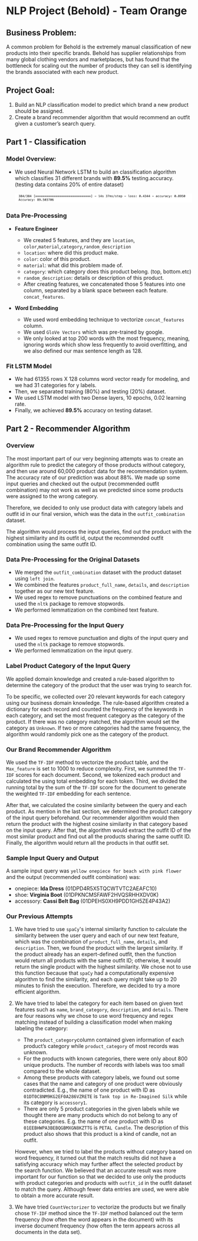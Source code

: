 # NLP Project (Behold) - Team Orange

## **Business Problem:** 
A common problem for Behold is the extremely manual classification of new products into their specific brands. Behold has supplier relationships from many global clothing vendors and marketplaces, but has found that the bottleneck for scaling out the number of products they can sell is identifying the brands associated with each new product.

## **Project Goal:**
1. Build an NLP classification model to predict which brand a new product should be assigned.
2. Create a brand recommender algorithm that would recommend an outfit given a customer’s search query.

## **Part 1 - Classification**
### Model Overview: <br>
- We used Neural Network LSTM to build an classification algorithm which classifies 31 different brands with **89.5%** testing.accuracy. (testing data contains 20% of entire dataset) <br><br>
![classification_results](images/classification_result.png) <br>

### Data Pre-Processing
- **Feature Engineer**
    - We created 5 features, and they are `location`, `color`,`material`,`category`,`random_description`
    - `location`: where did this product make.
    - `color`: color of this product.
    - `material`: what did this problem made of.
    - `category`: which category does this product belong. (top, bottom.etc)
    - `random_description`: details or description of this product. 
    - After creating features, we concatenated those 5 features into one column, separated by a blank space between each feature. `concat_features`.

- **Word Embedding**
    - We used word embedding technique to vectorize `concat_features` column. 
    - We used `GloVe Vectors` which was pre-trained by google. 
    - We only looked at top 200 words with the most frequency, meaning, ignoring words which show less frequently to avoid overfitting, and we also defined our max sentence length as 128. 

### Fit LSTM Model
- We had 61355 rows X 128 columns word vector ready for modeling, and we had 31 categories for y labels.
- Then, we separated training (80%) and testing (20%) dataset.
- We used LSTM model with two Dense layers, 10 epochs, 0.02 learning rate.
- Finally, we achieved **89.5%** accuracy on testing dataset.

## **Part 2 - Recommender Algorithm**

### Overview
The most important part of our very beginning attempts was to create an algorithm rule to predict the category of those products without category, and then use around 60,000 product data for the recommendation system. The accuracy rate of our prediction was about 88%. We made up some input queries and checked out the output (recommended outfit combination) may not work as well as we predicted since some products were assigned to the wrong category.

Therefore, we decided to only use product data with category labels and outfit id in our final version, which was the data in the `outfit_combination` dataset. 

The algorithm would process the input queries, find out the product with the highest similarity and its outfit id, output the recommended outfit combination using the same outfit ID.

### Data Pre-Processing for the Original Datasets
- We merged the `outfit_combination` dataset with the product dataset using `left join`. 
- We combined the features `product_full_name`, `details`, and `description` together as our new text feature. 
- We used regex to remove punctuations on the combined feature and used the `nltk` package to remove stopwords. 
- We performed lemmatization on the combined text feature.

### Data Pre-Processing for the Input Query
- We used regex to remove punctuation and digits of the input query and used the `nltk` package to remove stopwords. 
- We performed lemmatization on the input query.

### Label Product Category of the Input Query
We applied domain knowledge and created a rule-based algorithm to determine the category of the product that the user was trying to search for. 

To be specific, we collected over 20 relevant keywords for each category using our business domain knowledge. The rule-based algorithm created a dictionary for each record and counted the frequency of the keywords in each category, and set the most frequent category as the category of the product. If there was no category matched, the algorithm would set the category as `Unknown`. If two or more categories had the same frequency, the algorithm would randomly pick one as the category of the product. 

### Our Brand Recommender Algorithm
We used the `TF-IDF` method to vectorize the product table, and the `Max_feature` is set to 1000 to reduce complexity. First, we summed the `TF-IDF` scores for each document. Second, we tokenized each product and calculated the using total embedding for each token. Third, we divided the running total by the sum of the `TF-IDF` score for the document to generate the weighted `TF-IDF` embedding for each sentence. 

After that, we calculated the cosine similarity between the query and each product. As mention in the last section, we determined the product category of the input query beforehand. Our recommender algorithm would then return the product with the highest cosine similarity in that category based on the input query. After that, the algorithm would extract the outfit ID of the most similar product and find out all the products sharing the same outfit ID. Finally, the algorithm would return all the products in that outfit set.

### Sample Input Query and Output

A sample input query was `yellow onepiece for beach with pink flower` and the output (recommended outfit combination) was:
- onepiece: **Ida Dress** (01DPD4R5X5TQCWTVTC2AEAFC10)
- shoe: **Virginia Boot** (01DPKNCMSFAWF2HVQSRHHXDV0K)
- accessory: **Cassi Belt Bag** (01DPEHS0XH9PDD1GH5ZE4P43A2)
 
### Our Previous Attempts
1. We have tried to use `spaCy`'s internal similarity function to calculate the similarity between the user query and each of our new text feature, which was the combination of `product_full_name`, `details`, and `description`. Then, we found the product with the largest similarity. If the product already has an expert-defined outfit, then the function would return all products with the same outfit ID; otherwise, it would return the single product with the highest similarity. We chose not to use this function because that `spaCy` had a computationally expensive algorithm to find the similarity, and each query might take up to 20 minutes to finish the execution. Therefore, we decided to try a more efficient algorithm.

2. We have tried to label the category for each item based on given text features such as `name`, `brand_category`, `description`, and `details`. There are four reasons why we chose to use word frequency and regex matching instead of building a classification model when making labeling the category:
    - The `product_category`column contained given information of each product’s category while `product_category` of most records was unknown.
    - For the products with known categories, there were only about 800 unique products. The number of records with labels was too small compared to the whole dataset. 
    - Among these products with category labels, we found out some cases that the name and category of one product were obviously contradicted. E.g., the name of one product with ID as `01DT0C8NM9KG2EF0A286VZRETE` is `Tank top in Re-Imagined Silk` while its category is `accessory1`.
    - There are only 5 product categories in the given labels while we thought there are many products which do not belong to any of these categories. E.g. the name of one product with ID as `01EEBHWPA3BEBQGBMXGN8KZTTG` is `PETAL Candle`. The description of this product also shows that this product is a kind of candle, not an outfit.

    However, when we tried to label the products without category based on word frequency, it turned out that the match results did not have a satisfying accuracy which may further affect the selected product by the search function. We believed that an accurate result was more important for our function so that we decided to use only the products with product categories and products with `outfit_id` in the outfit dataset to match the query. Although fewer data entries are used, we were able to obtain a more accurate result.

3. We have tried `CountVectorizer` to vectorize the products but we finally chose `TF-IDF` method since the `TF-IDF` method balanced out the term frequency (how often the word appears in the document) with its inverse document frequency (how often the term appears across all documents in the data set).
